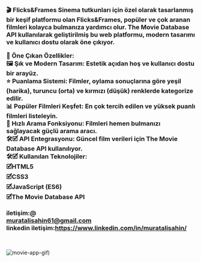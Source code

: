 
<h3>
🎬 Flicks&Frames
Sinema tutkunları için özel olarak tasarlanmış bir keşif platformu olan Flicks&Frames, popüler ve çok aranan filmleri kolayca bulmanıza yardımcı olur.
The Movie Database API kullanılarak geliştirilmiş bu web platformu, modern tasarımı ve kullanıcı dostu olarak öne çıkıyor.

🔎 Öne Çıkan Özellikler:<br>
🖼 Şık ve Modern Tasarım: Estetik açıdan hoş ve kullanıcı dostu bir arayüz.<br>
⭐️ Puanlama Sistemi: Filmler, oylama sonuçlarına göre yeşil (harika), turuncu (orta) ve kırmızı (düşük) renklerde kategorize edilir.<br>
📊 Popüler Filmleri Keşfet: En çok tercih edilen ve yüksek puanlı filmleri listeleyin.<br>
🔎 Hızlı Arama Fonksiyonu: Filmleri hemen bulmanızı sağlayacak güçlü arama aracı.<br>
🛠🗹 API Entegrasyonu: Güncel film verileri için The Movie Database API kullanılıyor.<br>
🛠🗹 Kullanılan Teknolojiler:<br>
🗹HTML5<br>
🗹CSS3<br>
🗹JavaScript (ES6)<br>
🗹The Movie Database API<br>

iletişim:@<br>
muratalisahin61@gmail.com<br>
linkedin iletişim:https://www.linkedin.com/in/muratalisahin/<br>
</h3><br>

![movie-app-gif)](https://github.com/user-attachments/assets/10702d29-56af-4d5f-ba16-1b1a4a384317)






